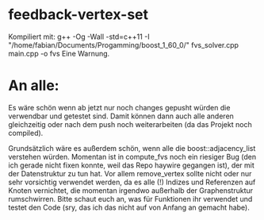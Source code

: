 # feedback-vertex-set

Kompiliert mit: g++ -Og -Wall -std=c++11 -I "/home/fabian/Documents/Progamming/boost_1_60_0/" fvs_solver.cpp main.cpp -o fvs
Eine Warnung.

# An alle:

Es wäre schön wenn ab jetzt nur noch changes gepusht würden die verwendbar und getestet sind. Damit können dann auch alle anderen gleichzeitig oder nach dem push noch weiterarbeiten (da das Projekt noch compiled).

Grundsätzlich wäre es außerdem schön, wenn alle die boost::adjacency_list verstehen würden. Momentan ist in compute_fvs noch ein riesiger Bug (den ich gerade nicht fixen konnte, weil das Repo haywire gegangen ist), der mit der Datenstruktur zu tun hat. Vor allem remove_vertex sollte nicht oder nur sehr vorsichtig verwendet werden, da es alle (!) Indizes und Referenzen auf Knoten vernichtet, die momentan irgendwo außerhalb der Graphenstruktur rumschwirren. Bitte schaut euch an, was für Funktionen ihr verwendet und testet den Code (sry, das ich das nicht auf von Anfang an gemacht habe).

